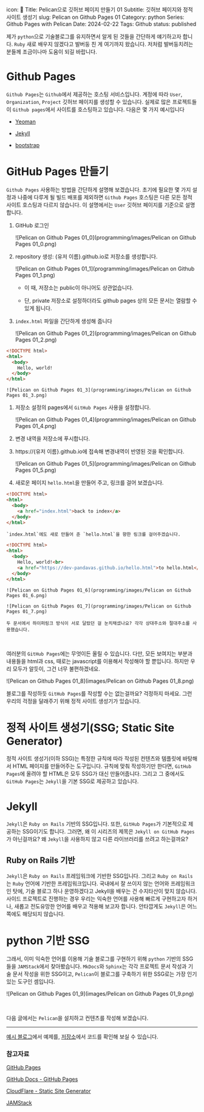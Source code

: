 icon: 🦤
Title: Pelican으로 깃허브 페이지 만들기 01
Subtitle: 깃허브 페이지와 정적 사이트 생성기
slug: Pelican on Github Pages 01
Category: python
Series: Github Pages with Pelican
Date: 2024-02-22
Tags: Github
status: published

제가 `python`으로 기술블로그를 유지하면서 알게 된 것들을 간단하게 얘기하고자 합니다. `Ruby` 새로 배우지 않겠다고 발버둥 친 게 여기까지 왔습니다. 저처럼 발버둥치려는 분들께 조금이나마 도움이 되길 바랍니다.

# Github Pages

`Github Pages`는 `Github`에서 제공하는 호스팅 서비스입니다. 계정에 따라 `User`, `Organization`, `Project` 깃허브 페이지를 생성할 수 있습니다. 실제로 많은 프로젝트들이 `Github pages`에서 사이트를 호스팅하고 있습니다. 다음은 몇 가지 예시입니다

- [Yeoman]([https://yeoman.io/](https://yeoman.io/))

- [Jekyll]([https://jekyllrb-ko.github.io/](https://jekyllrb-ko.github.io/))

- [bootstrap]([https://getbootstrap.com/](https://getbootstrap.com/))

# GitHub Pages 만들기

`Github Pages` 사용하는 방법을 간단하게 설명해 보겠습니다. 초기에 필요한 몇 가지 설정과 나중에 다루게 될 빌드 배포를 제외하면 `Github Pages` 호스팅은 다른 모든 정적 사이트 호스팅과 다르지 않습니다. 이 설명에서는 `User` 깃허브 페이지를 기준으로 설명합니다.

1. GitHub 로그인

	![Pelican on Github Pages 01_0](programming/images/Pelican on Github Pages 01_0.png)

1. repository 생성: {유저 이름}.github.io로 저장소를 생성합니다.

	![Pelican on Github Pages 01_1](programming/images/Pelican on Github Pages 01_1.png)

	- 이 때, 저장소는 public이 아니어도 상관없습니다.

	- 단, private 저장소로 설정하더라도 github pages 상의 모든 문서는 열람할 수 있게 됩니다.

1. `index.html` 파일을 간단하게 생성해 줍니다


	![Pelican on Github Pages 01_2](programming/images/Pelican on Github Pages 01_2.png)

	
```html
<!DOCTYPE html>
<html>
  <body>
    Hello, world!
  </body>
</html>
```

	![Pelican on Github Pages 01_3](programming/images/Pelican on Github Pages 01_3.png)

1. 저장소 설정의 pages에서 `GitHub Pages` 사용을 설정합니다.

	![Pelican on Github Pages 01_4](programming/images/Pelican on Github Pages 01_4.png)

1. 변경 내역을 저장소에 푸시합니다.

1. https://{유저 이름}.github.io에 접속해 변경내역이 반영된 것을 확인합니다.

	![Pelican on Github Pages 01_5](programming/images/Pelican on Github Pages 01_5.png)

1. 새로운 페이지 `hello.html`을 만들어 주고, 링크를 걸어 보겠습니다.

	
```html
<!DOCTYPE html>
<html>
  <body>
    <a href="index.html">back to index</a>
  </body>
</html>
```

	`index.html`에도 새로 만들어 준 `hello.html`을 향한 링크를 걸어주겠습니다. 

	
```html
<!DOCTYPE html>
<html>
  <body>
    Hello, world!<br>
    <a href="https://dev-pandavas.github.io/hello.html">to hello.html</a>
  </body>
</html>
```

	![Pelican on Github Pages 01_6](programming/images/Pelican on Github Pages 01_6.png)

	![Pelican on Github Pages 01_7](programming/images/Pelican on Github Pages 01_7.png)

	두 문서에서 하이퍼링크 방식이 서로 달랐던 걸 눈치채셨나요? 각각 상대주소와 절대주소를 사용했습니다.

<br/>

여러분의 `GitHub Pages`에는 무엇이든 올릴 수 있습니다. 다만, 모든 보여지는 부분과 내용들을 html과 css, 때로는 javascript를 이용해서 작성해야 할 뿐입니다. 하지만 우리 모두가 알듯이, 그건 너무 불편하겠네요.

![Pelican on Github Pages 01_8](images/Pelican on Github Pages 01_8.png)

블로그를 작성하듯  `GitHub Pages`를 작성할 수는 없는걸까요? 걱정하지 마세요. 그런 우리의 걱정을 달래주기 위해 정적 사이트 생성기가 있습니다.

# 정적 사이트 생성기(SSG; Static Site Generator)

정적 사이트 생성기(이하 SSG)는 특정한 규칙에 따라 작성된 컨텐츠와 템플릿에 바탕해서 HTML 페이지를 만들어주는 도구입니다. 규칙에 맞춰 작성하기만 한다면, `GitHub Pages`에 올려야 할 HTML은 모두 SSG가 대신 만들어줍니다. 그리고 그 중에서도 `GitHub Pages`는 `Jekyll`을 기본 SSG로 제공하고 있습니다.

# Jekyll

`Jekyll`은 `Ruby on Rails` 기반의 SSG입니다. 또한, `GitHub Pages`가 기본적으로 제공하는 SSG이기도 합니다. 그러면, 왜 이 시리즈의 제목은 `Jekyll on GitHub Pages`가 아닌걸까요? 왜 `Jekyll`을 사용하지 않고 다른 라이브러리를 쓰려고 하는걸까요?

## Ruby on Rails 기반

`Jekyll`은 `Ruby on Rails` 프레임워크에 기반한 SSG입니다. 그리고 `Ruby on Rails`는 `Ruby` 언어에 기반한 프레임워크입니다. 국내에서 잘 쓰이지 않는 언어와 프레임워크인 탓에, 기술 블로그 하나 운영하겠다고 Jekyll을 배우는 건 수지타산이 맞지 않습니다. 사이드 프로젝트로 진행하는 경우 우리는 익숙한 언어를 사용해 빠르게 구현하고자 하거나, 새롭고 전도유망한 언어를 배우고 적용해 보고자 합니다. 안타깝게도 `Jekyll`은 어느 쪽에도 해당되지 않습니다.

# python 기반 SSG

그래서, 이미 익숙한 언어를 이용해 기술 블로그를 구현하기 위해 `python` 기반의 SSG들을 `JAMStack`에서 찾아봤습니다. `MkDocs`와 `Sphinx`는 각각 프로젝트 문서 작성과 기술 문서 작성을 위한 SSG이고, `Pelican`이 블로그를 구축하기 위한 SSG로는 가장 인기 있는 도구인 셈입니다. 

![Pelican on Github Pages 01_9](images/Pelican on Github Pages 01_9.png)

<br/>

다음 글에서는 `Pelican`을 설치하고 컨텐츠를 작성해 보겠습니다.

---

[예시 블로그](https://dev-pandavas.github.io/)에서 예제를, [저장소](https://github.io/dev-pandavas/dev-pandavas.github.io)에서 코드를 확인해 보실 수 있습니다.

### 참고자료

[GitHub Pages]([https://pages.github.com/](https://pages.github.com/))

[GitHub Docs - GitHub Pages]([https://docs.github.com/ko/pages](https://docs.github.com/ko/pages))

[CloudFlare - Static Site Generator]([https://www.cloudflare.com/ko-kr/learning/performance/static-site-generator/](https://www.cloudflare.com/ko-kr/learning/performance/static-site-generator/))

[JAMStack]([https://jamstack.org/generators/](https://jamstack.org/generators/))

